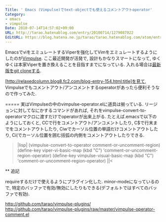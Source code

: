 ```yaml
---
Title: ' Emacs (Vimpulse)でtext-objectでも使えるコメントアウトoperator'
Category:
- emacs
- vimpulse
Date: 2010-07-14T14:57:02+09:00
URL: http://tarao.hatenablog.com/entry/20100714/1279087022
EditURL: https://blog.hatena.ne.jp/tarao/tarao.hatenablog.com/atom/entry/6653586347149236258
---
```


EmacsでviをエミュレートするViperを強化してVimをエミュレートするようにしたのが<a href="http://www.emacswiki.org/emacs/Vimpulse">Vimpulse</a>. ここ最近開発が活発で, 設計もかなりスマートになって, ゆくゆくは本家Viperを置き換えることを目指すまでになっている. 入れる場合は<a href="http://gitorious.org/vimpulse/">最新版をgit cloneする</a>.

[http://relaxedcolumn.blog8.fc2.com/blog-entry-154.html:title]を見て, Vimpulseでもコメントアウト/アンコメントするoperatorがあったら便利そうなので作ってみた.

=====
実はVimpulseの中のvimpulse-operator.elに道具は揃っている. リージョンに対してなにかするコマンドがあれば, それをvimpulse-convert-to-operatorマクロに渡すだけでoperatorが出来上がる. たとえば.emacsで以下のようにしておくと, CCで行をコメントアウト/アンコメントしたり, C$で行末までをコメントアウトしたり, Ciwでカーソル位置の単語だけコメントアウトしたり, Ci(でカーソル位置を囲む括弧の内側をコメントアウトしたりできる.

>|lisp|
(vimpulse-convert-to-operator comment-or-uncomment-region)
(define-key viper-vi-basic-map (kbd "C")
  'comment-or-uncomment-region-operator)
(define-key vimpulse-visual-basic-map (kbd "C")
  'comment-or-uncomment-region-operator)
||<

** 追記

requireするだけで使えるようにプラグイン化した. minor-modeになっているので, 特定のバッファで有効/無効にしたりもできる(デフォルトではすべてのバッファで有効).

http://github.com/tarao/vimpulse-plugins/
http://github.com/tarao/vimpulse-plugins/raw/master/vimpulse-operator-comment.el

